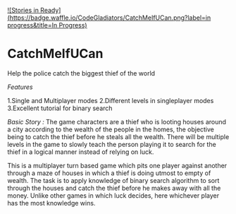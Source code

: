 [![Stories in Ready](https://badge.waffle.io/CodeGladiators/CatchMeIfUCan.png?label=in progress&title=In Progress)](https://waffle.io/CodeGladiators/CatchMeIfUCan)
# CatchMeIfUCan
Help the police catch the biggest thief of the world

*Features* 

1.Single and Multiplayer modes
2.Different levels in singleplayer modes
3.Excellent tutorial for binary search


*Basic Story :*
The game characters are a thief who is looting houses around a city according to the wealth of the people in the homes, the objective being to
catch the thief before he steals all the wealth. There will be multiple levels in the game to slowly teach  the person playing it to search for the
thief in a logical manner instead of relying on luck.

This is a multiplayer turn based game which pits one player against another through a maze of houses in which a thief is doing utmost to empty
of wealth. The task is to apply knowledge of binary search algorithm to sort through the houses and catch the thief before he makes away with all
the money. Unlike other games in which luck decides, here whichever player has the most knowledge wins.    




